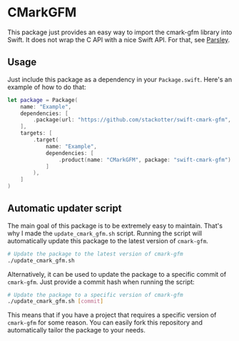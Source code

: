 # CMarkGFM

This package just provides an easy way to import the cmark-gfm library into Swift. It does not wrap the C API with a nice Swift API. For that, see [Parsley](https://github.com/loopwerk/Parsley).

## Usage

Just include this package as a dependency in your `Package.swift`. Here's an example of how to do that:

```swift
let package = Package(
    name: "Example",
    dependencies: [
        .package(url: "https://github.com/stackotter/swift-cmark-gfm", from: "1.0.0")
    ],
    targets: [
        .target(
            name: "Example",
            dependencies: [
                .product(name: "CMarkGFM", package: "swift-cmark-gfm")
            ]
        ),
    ]
)
```

## Automatic updater script

The main goal of this package is to be extremely easy to maintain. That's why I made the `update_cmark_gfm.sh` script. Running the script will automatically update this package to the latest version of `cmark-gfm`.

```sh
# Update the package to the latest version of cmark-gfm
./update_cmark_gfm.sh
```

Alternatively, it can be used to update the package to a specific commit of `cmark-gfm`. Just provide a commit hash when running the script:

```sh
# Update the package to a specific version of cmark-gfm
./update_cmark_gfm.sh [commit]
```

This means that if you have a project that requires a specific version of `cmark-gfm` for some reason. You can easily fork this repository and automatically tailor the package to your needs.
